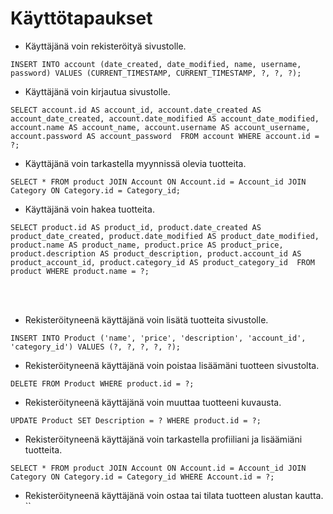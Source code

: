 # Käyttötapaukset

* Käyttäjänä voin rekisteröityä sivustolle.

`INSERT INTO account (date_created, date_modified, name, username, password) VALUES (CURRENT_TIMESTAMP, CURRENT_TIMESTAMP, ?, ?, ?);`

* Käyttäjänä voin kirjautua sivustolle.

`SELECT account.id AS account_id, account.date_created AS account_date_created, account.date_modified AS account_date_modified, account.name AS account_name, account.username AS account_username, account.password AS account_password 
FROM account WHERE account.id = ?;`

* Käyttäjänä voin tarkastella myynnissä olevia tuotteita.

`SELECT * FROM product JOIN Account ON Account.id = Account_id JOIN Category ON Category.id = Category_id;`

* Käyttäjänä voin hakea tuotteita. 

`SELECT product.id AS product_id, product.date_created AS product_date_created, product.date_modified AS product_date_modified, product.name AS product_name, product.price AS product_price, product.description AS product_description, product.account_id AS product_account_id, product.category_id AS product_category_id 
FROM product WHERE product.name = ?;`


 <br/><br/>
 
* Rekisteröityneenä käyttäjänä voin lisätä tuotteita sivustolle.

`INSERT INTO Product ('name', 'price', 'description', 'account_id', 'category_id') VALUES (?, ?, ?, ?, ?);`

* Rekisteröityneenä käyttäjänä voin poistaa lisäämäni tuotteen sivustolta. 

`DELETE FROM Product WHERE product.id = ?;`

* Rekisteröityneenä käyttäjänä voin muuttaa tuotteeni kuvausta.

`UPDATE Product SET Description = ? WHERE product.id = ?;`

* Rekisteröityneenä käyttäjänä voin tarkastella profiiliani ja lisäämiäni tuotteita.

`SELECT * FROM product JOIN Account ON Account.id = Account_id JOIN Category ON Category.id = Category_id WHERE Account.id = ?;`


* Rekisteröityneenä käyttäjänä voin ostaa tai tilata tuotteen alustan kautta.
``

